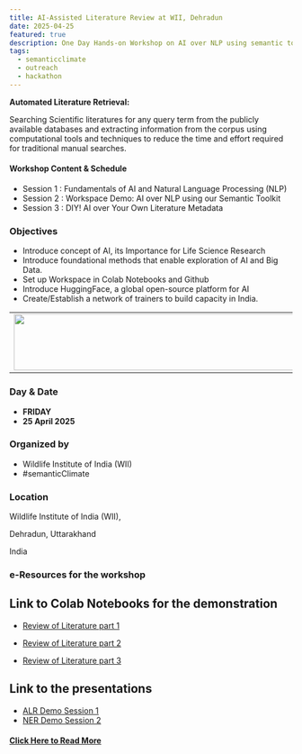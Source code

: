 ```yaml
---
title: AI-Assisted Literature Review at WII, Dehradun 
date: 2025-04-25
featured: true
description: One Day Hands-on Workshop on AI over NLP using semantic toolkits  
tags:
  - semanticclimate
  - outreach
  - hackathon
---
```


**Automated Literature Retrieval:** 

Searching Scientific literatures for any query term from the publicly available databases and extracting information from the corpus using computational tools and techniques to reduce the time and effort required for traditional manual searches. 

#### Workshop Content & Schedule 

- Session 1 : Fundamentals of AI and Natural Language Processing (NLP)
- Session 2 : Workspace Demo: AI over NLP using our Semantic Toolkit
- Session 3 : DIY! AI over Your Own Literature Metadata

### Objectives
- Introduce concept of AI, its Importance for Life Science Research 
- Introduce foundational methods that enable exploration of AI and Big Data.
- Set up Workspace in Colab Notebooks and Github 
- Introduce HuggingFace, a global open-source platform for AI
- Create/Establish a network of trainers to build capacity in India.

<table>
  <tr>
    <td>
      <img src='{{ "/static/img/events_all/Flyer_Doon2025.png" | url }}' width="500" height="100">
    </td>
  </tr>
</table>

### Day & Date

- **FRIDAY**
- **25 April 2025**

### Organized by

- Wildlife Institute of India (WII)
- #semanticClimate

### Location

Wildlife Institute of India (WII), 

Dehradun, Uttarakhand

India

### e-Resources for the workshop 

## Link to Colab Notebooks for the demonstration

- [Review of Literature part 1](https://colab.research.google.com/drive/1el5Zjogk7DXqqeuBzGMqFDBGTvyWg1Pm?usp=sharing)

- [Review of Literature part 2](https://colab.research.google.com/drive/1RteHNh-ZROSSxja7tYRaKVCwT5wWOeVP?usp=sharing)

- [Review of Literature part 3](https://colab.research.google.com/drive/1HUGt_bnunXIoVJXPoE1ZQ-idcqR-_RXe?usp=sharing)

## Link to the presentations

- [ALR Demo Session 1](https://github.com/semanticClimate/WII_workshop/blob/main/ALR_INTRO_WII_part1.pdf)
- [NER Demo Session 2](https://github.com/semanticClimate/WII_workshop/blob/main/WII_NER_part3.pdf)


#### [Click Here to Read More](https://github.com/semanticClimate/WII_workshop)



